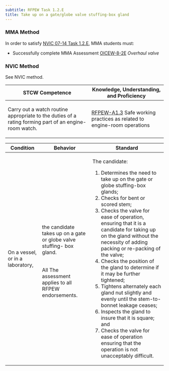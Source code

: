 ```yaml
---
subtitle: RFPEW Task 1.2.E 
title: Take up on a gate/globe valve stuffing-box gland
---
```



### MMA Method

In order to satisfy  [NVIC 07-14  Task  1.2.E]({{site.baseurl}}/assets/images/nvic-07-14.pdf), MMA students must:

* Successfully complete MMA Assessment [OICEW-8-2E]({{site.baseurl}}/assessments/Engine/OICEW-8-2E) *Overhaul valve*


### NVIC Method

<a onclick="togglevisibility('nvic_methods')" >See NVIC method.</a>

<div id='nvic_methods' class='hide'>

<table>
<thead>
<tr>
<th class='forty'> STCW Competence </th>
<th class='sixty'> Knowledge, Understanding, and Proficiency </th>
</tr>
</thead>




<tbody>
<tr><td markdown='1'>

Carry out a watch routine appropriate to the duties of a rating forming part of an engine-room watch.

</td><td markdown='1'>

[RFPEW-A1.3](../../tables/34.html#RFPEW-A1.3) Safe working practices as related to engine-room operations

</td></tr>


</tbody>
</table>


<table>
<thead>
<tr><th class='twenty'>  Condition </th><th class='twenty'> Behavior </th><th  class='sixty'>Standard </th></tr>
</thead>
<tbody >



<tr><td markdown='1'>

On a vessel, or in a laboratory,

</td><td markdown='1'>

the candidate takes up on a gate or globe valve stuffing- box gland.

<br>

<div class="tooltip">All
<span class="tooltiptext">
The assessment applies to all RFPEW endorsements.
</span>
</div>


</td><td markdown='1'>

The candidate:

1. Determines the need to take up on the gate or globe stuffing-box glands;
2. Checks for bent or scored stem;
3. Checks the valve for ease of operation, ensuring that it is a candidate for taking up on the gland without the necessity of adding packing or re-packing of the valve;
4. Checks the position of the gland to determine if it may be further tightened;
5. Tightens alternately each gland nut slightly and evenly until the stem-to-bonnet leakage ceases;
6. Inspects the gland to insure that it is square; and
7. Checks the valve for ease of operation ensuring that the operation is not unacceptably difficult.

</td></tr>
</tbody>
</table>
</div>
